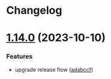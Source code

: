 # Changelog

# [1.14.0](https://github.com/midrock/revite/compare/v1.13.1...v1.14.0) (2023-10-10)


### Features

* upgrade release flow ([adabccf](https://github.com/midrock/revite/commit/adabccf848185ce6411b23411efcfb39b72c552b))

